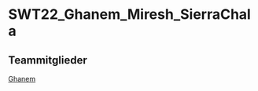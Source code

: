 # SWT22_Ghanem_Miresh_SierraChala
## Teammitglieder

[Ghanem](https://se.mathematik.uni-marburg.de/swt/ws22/ghanemt)